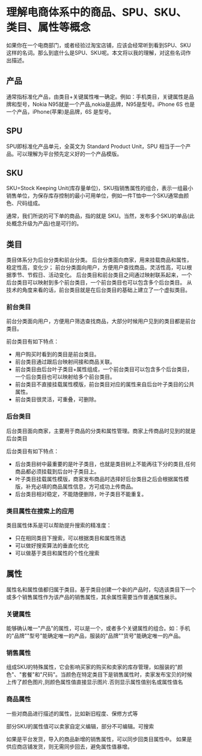 # 理解电商体系中的商品、SPU、SKU、类目、属性等概念

如果你在一个电商部门，或者经验过淘宝店铺，应该会经常听到看到SPU、SKU这样的名词。那么到底什么是SPU、SKU呢。本文将以我的理解，对这些名词作出描述。

## 产品

通常指标准化产品，由类目+关键属性唯一确定。例如：手机类目，关键属性是品牌和型号，Nokia N95就是一个产品,nokia是品牌，N95是型号。iPhone 6S 也是一个产品，iPhone(苹果)是品牌，6S 是型号。

## SPU

SPU即标准化产品单元，全英文为 Standard Product Unit，SPU 相当于一个产品。可以理解为平台预先定义好的一个产品模版。

## SKU
SKU=Stock Keeping Unit(库存量单位)，SKU指销售属性的组合，表示一组最小销售单位，为保存库存控制的最小可用单位，例如一件T恤中一个SKU通常由颜色、尺码组成。

通常，我们所说的可下单的商品，指的就是 SKU。当然，发布多个SKU的单品(此处概念升级为产品)也是可行的。

## 类目

类目体系分为后台分类和前台分类。
后台分类面向商家，用来挂载商品和属性，稳定性高，变化少；
前台分类面向用户，方便用户查找商品，灵活性高，可以根据季节、节假日、活动变化。
后台类目和前台类目之间通过映射联系起来，一个后台类目可以映射到多个前台类目，一个前台类目也可以包含多个后台类目。
从技术的角度来看的话，前台类目就是在后台类目的基础上建立了一个虚拟类目。

### 前台类目

前台分类面向用户，方便用户筛选查找商品，大部分时候用户见到的类目都是前台类目。

前台类目有如下特点：

- 用户购买时看到的类目是前台类目。
- 前台类目通过跟后台映射间接和商品关联。
- 前台类目由后台叶子类目+属性组成，一个前台类目可以包含多个后台类目，一个后台类目也可以映射给多个前台类目。
- 前台类目不直接挂载属性模版，前台类目对应的属性来自后台叶子类目的公共属性。
- 前台类目很灵活，可重叠，可删除。

### 后台类目

后台类目面向商家，主要用于商品的分类和属性管理。商家上传商品时见到的就是后台类目

后台类目有如下特点：
- 后台类目树中最重要的是叶子类目，也就是类目树上不能再往下分的类目,任何商品都必须挂载到后台叶子类目上。
- 叶子类目挂载属性模版，商家发布商品时选择好后台类目之后会根据属性模版，补充必填的商品属性信息，方可成功上传商品。
- 后台类目相对稳定，不能随便删除，叶子类目不能重复。

### 类目属性在搜索上的应用

类目属性体系是可以帮助提升搜索的精准度：

- 只在相同类目下搜索，可以根据类目和属性筛选
- 可以做好搜索算法的垂直化优化
- 可以做基于类目和属性的个性化搜索

## 属性

属性名和属性值都归属于类目。基于类目创建一个新的产品时，勾选该类目下一个或多个销售属性作为该产品的销售属性，其余属性需要当作普通属性展示。

### 关键属性

能够确认唯一"产品"的属性，可以是一个，或者多个关键属性的组合。如：手机的"品牌""型号"能确定唯一的产品，服装的"品牌""货号"能确定唯一的产品。

### 销售属性

组成SKU的特殊属性，它会影响买家的购买和卖家的库存管理，如服装的"颜色"、"套餐"和"尺码"。当颜色在特定类目下是销售属性时，卖家发布宝贝的时候上传了颜色图片,则颜色属性值直接显示图片.否则显示属性值别名或属性值名

### 商品属性

一些对商品进行描述的属性，比如新旧程度、保修方式等

部分SKU的属性值可以卖家自定义编辑，部分不可编辑。可搜索

如果是平台发货，导入的商品新增的销售属性，可以同步回类目属性中。
如果是供应商店铺发货，则无需同步回去，避免属性值暴增。

